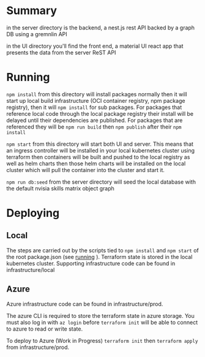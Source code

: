 # Summary

in the server directory is the backend, a nest.js rest API backed by a graph DB using a gremnlin API

in the UI directory you'll find the front end, a material UI react app that presents the data from the server ReST API

# Running

`npm install` from this directory will install packages normally then it will start up local build infrastructure (OCI container registry, npm package registry), then it will `npm install` for sub packages. For packages that reference local code through the local package registry their install will be delayed until their dependencies are published. For packages that are referenced they will be `npm run build` then `npm publish` after their `npm install`

`npm start` from this directory will start both UI and server. This means that an ingress controller will be installed in your local kubernetes cluster using terraform then containers will be built and pushed to the local registry as well as helm charts then those helm charts will be installed on the local cluster which will pull the container into the cluster and start it.

`npm run db:seed` from the server directory will seed the local database with the default nvisia skills matrix object graph

# Deploying

## Local

The steps are carried out by the scripts tied to `npm install` and `npm start` of the root package.json (see [running](#running) ). Terraform state is stored in the local kubernetes cluster. Supporting infrastructure code can be found in infrastructure/local

## Azure

Azure infrastructure code can be found in infrastructure/prod.

The azure CLI is required to store the terraform state in azure storage. You must also log in with `az login` before `terraform init` will be able to connect to azure to read or write state.

To deploy to Azure (Work in Progress) `terraform init` then `terraform apply` from infrastructure/prod.
